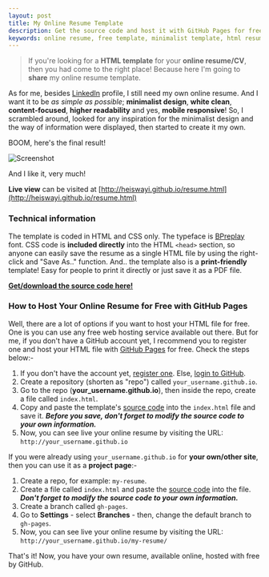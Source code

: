 ```yaml
---
layout: post
title: My Online Resume Template
description: Get the source code and host it with GitHub Pages for free.
keywords: online resume, free template, minimalist template, html resume
---
```


> If you're looking for a **HTML template** for your **online resume/CV**, then you had come to the right place! Because here I'm going to **share** my online resume template.

As for me, besides [LinkedIn](https://my.linkedin.com/in/nrird) profile, I still need my own online resume. And I want it to be _as simple as possible_; **minimalist design**, **white clean**, **content-focused**, **higher readability** and yes, **mobile responsive**! So, I scrambled around, looked for any inspiration for the minimalist design and the way of information were displayed, then started to create it my own.

BOOM, here's the final result!

![Screenshot](http://heiswayi.github.io/images/20150928/resume-screenshot.png)

And I like it, very much!

**Live view** can be visited at [http://heiswayi.github.io/resume.html](http://heiswayi.github.io/resume.html)

### Technical information

The template is coded in HTML and CSS only. The typeface is [BPreplay](http://www.fontsquirrel.com/fonts/bpreplay) font. CSS code is **included directly** into the HTML `<head>` section, so anyone can easily save the resume as a single HTML file by using the right-click and "Save As.." function. And.. the template also is a **print-friendly** template! Easy for people to print it directly or just save it as a PDF file.

[**Get/download the source code here!**](https://gist.github.com/heiswayi/97dd090bf708f88e2f2f)

### How to Host Your Online Resume for Free with GitHub Pages

Well, there are a lot of options if you want to host your HTML file for free. One is you can use any free web hosting service available out there. But for me, if you don't have a GitHub account yet, I recommend you to register one and host your HTML file with [GitHub Pages](https://pages.github.com/) for free. Check the steps below:-

1. If you don't have the account yet, [register one](https://github.com/join). Else, [login to GitHub](https://github.com/login).
2. Create a repository (shorten as "repo") called `your_username.github.io`.
3. Go to the repo (**your_username.github.io**), then inside the repo, create a file called `index.html`.
4. Copy and paste the template's [source code](https://gist.github.com/heiswayi/97dd090bf708f88e2f2f) into the `index.html` file and save it. **_Before you save, don't forget to modify the source code to your own information._**
5. Now, you can see live your online resume by visiting the URL: `http://your_username.github.io`

If you were already using `your_username.github.io` for **your own/other site**, then you can use it as a **project page**:-

1. Create a repo, for example: `my-resume`.
2. Create a file called `index.html` and paste the [source code](https://gist.github.com/heiswayi/97dd090bf708f88e2f2f) into the file. **_Don't forget to modify the source code to your own information._**
3. Create a branch called `gh-pages`.
4. Go to **Settings** - select **Branches** - then, change the default branch to `gh-pages`.
5. Now, you can see live your online resume by visiting the URL: `http://your_username.github.io/my-resume/`

That's it! Now, you have your own resume, available online, hosted with free by GitHub.
